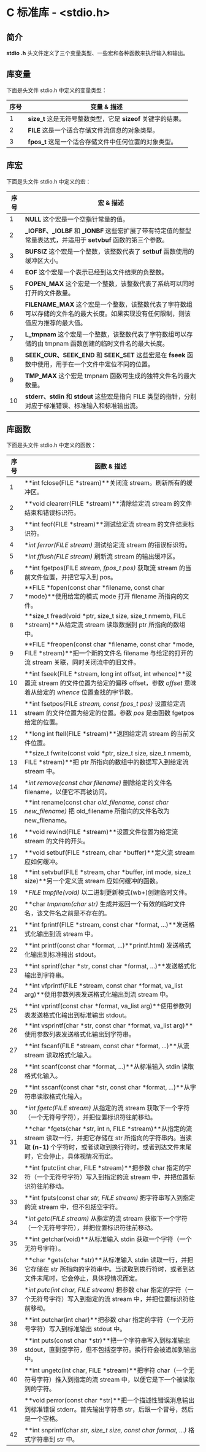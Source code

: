# C 标准库 - <stdio.h>

## 简介

**stdio .h** 头文件定义了三个变量类型、一些宏和各种函数来执行输入和输出。

## 库变量

下面是头文件 stdio.h 中定义的变量类型：

| 序号 | 变量 & 描述                                                  |
| ---- | ------------------------------------------------------------ |
| 1    | **size_t**  这是无符号整数类型，它是 **sizeof** 关键字的结果。 |
| 2    | **FILE**  这是一个适合存储文件流信息的对象类型。             |
| 3    | **fpos_t**  这是一个适合存储文件中任何位置的对象类型。       |

## 库宏

下面是头文件 stdio.h 中定义的宏：

| 序号 | 宏 & 描述                                                    |
| ---- | ------------------------------------------------------------ |
| 1    | **NULL** 这个宏是一个空指针常量的值。                        |
| 2    | **_IOFBF、_IOLBF** 和  **_IONBF**  这些宏扩展了带有特定值的整型常量表达式，并适用于 **setvbuf** 函数的第三个参数。 |
| 3    | **BUFSIZ** 这个宏是一个整数，该整数代表了 **setbuf** 函数使用的缓冲区大小。 |
| 4    | **EOF**  这个宏是一个表示已经到达文件结束的负整数。          |
| 5    | **FOPEN_MAX**  这个宏是一个整数，该整数代表了系统可以同时打开的文件数量。 |
| 6    | **FILENAME_MAX**  这个宏是一个整数，该整数代表了字符数组可以存储的文件名的最大长度。如果实现没有任何限制，则该值应为推荐的最大值。 |
| 7    | **L_tmpnam**  这个宏是一个整数，该整数代表了字符数组可以存储的由 tmpnam 函数创建的临时文件名的最大长度。 |
| 8    | **SEEK_CUR、SEEK_END** 和 **SEEK_SET**  这些宏是在 **fseek** 函数中使用，用于在一个文件中定位不同的位置。 |
| 9    | **TMP_MAX**   这个宏是 tmpnam 函数可生成的独特文件名的最大数量。 |
| 10   | **stderr、stdin** 和 **stdout**   这些宏是指向 FILE 类型的指针，分别对应于标准错误、标准输入和标准输出流。 |

## 库函数

下面是头文件 stdio.h 中定义的函数：

| 序号 | 函数 & 描述                                                  |
| ---- | ------------------------------------------------------------ |
| 1    | **int fclose(FILE *stream)**关闭流 stream。刷新所有的缓冲区。 |
| 2    | **void clearerr(FILE *stream)**清除给定流 stream 的文件结束和错误标识符。 |
| 3    | **int feof(FILE *stream)**测试给定流 stream 的文件结束标识符。 |
| 4    | **int ferror(FILE *stream)** 测试给定流 stream 的错误标识符。 |
| 5    | **int fflush(FILE *stream)** 刷新流 stream 的输出缓冲区。    |
| 6    | **int fgetpos(FILE *stream, fpos_t *pos)** 获取流 stream 的当前文件位置，并把它写入到 pos。 |
| 7    | **FILE *fopen(const char *filename, const char *mode)**使用给定的模式 mode 打开 filename 所指向的文件。 |
| 8    | **size_t fread(void *ptr, size_t size, size_t nmemb, FILE *stream)**从给定流 stream 读取数据到 ptr 所指向的数组中。 |
| 9    | **FILE *freopen(const char *filename, const char *mode, FILE *stream)**把一个新的文件名 filename 与给定的打开的流 stream 关联，同时关闭流中的旧文件。 |
| 10   | **int fseek(FILE *stream, long int offset, int whence)**设置流 stream 的文件位置为给定的偏移 offset，参数 *offset* 意味着从给定的 *whence* 位置查找的字节数。 |
| 11   | **int fsetpos(FILE *stream, const fpos_t *pos)** 设置给定流 stream 的文件位置为给定的位置。参数 *pos* 是由函数 fgetpos 给定的位置。 |
| 12   | **long int ftell(FILE *stream)**返回给定流 stream 的当前文件位置。 |
| 13   | **size_t fwrite(const void *ptr, size_t size, size_t nmemb, FILE *stream)**把 ptr 所指向的数组中的数据写入到给定流 stream 中。 |
| 14   | **int remove(const char *filename)** 删除给定的文件名 filename，以便它不再被访问。 |
| 15   | **int rename(const char *old_filename, const char *new_filename)** 把 old_filename 所指向的文件名改为 new_filename。 |
| 16   | **void rewind(FILE *stream)**设置文件位置为给定流 stream 的文件的开头。 |
| 17   | **void setbuf(FILE *stream, char *buffer)**定义流 stream 应如何缓冲。 |
| 18   | **int setvbuf(FILE *stream, char *buffer, int mode, size_t size)**另一个定义流 stream 应如何缓冲的函数。 |
| 19   | **FILE *tmpfile(void)** 以二进制更新模式(wb+)创建临时文件。  |
| 20   | **char *tmpnam(char *str)** 生成并返回一个有效的临时文件名，该文件名之前是不存在的。 |
| 21   | **int fprintf(FILE *stream, const char *format, ...)**发送格式化输出到流 stream 中。 |
| 22   | **int printf(const char *format, ...)**printf.html) 发送格式化输出到标准输出 stdout。 |
| 23   | **int sprintf(char *str, const char *format, ...)**发送格式化输出到字符串。 |
| 24   | **int vfprintf(FILE *stream, const char *format, va_list arg)**使用参数列表发送格式化输出到流 stream 中。 |
| 25   | **int vprintf(const char *format, va_list arg)**使用参数列表发送格式化输出到标准输出 stdout。 |
| 26   | **int vsprintf(char *str, const char *format, va_list arg)**使用参数列表发送格式化输出到字符串。 |
| 27   | **int fscanf(FILE *stream, const char *format, ...)**从流 stream 读取格式化输入。 |
| 28   | **int scanf(const char *format, ...)**从标准输入 stdin 读取格式化输入。 |
| 29   | **int sscanf(const char *str, const char *format, ...)**从字符串读取格式化输入。 |
| 30   | **int fgetc(FILE *stream)** 从指定的流 stream 获取下一个字符（一个无符号字符），并把位置标识符往前移动。 |
| 31   | **char *fgets(char *str, int n, FILE *stream)**从指定的流 stream 读取一行，并把它存储在 str 所指向的字符串内。当读取 **(n-1)** 个字符时，或者读取到换行符时，或者到达文件末尾时，它会停止，具体视情况而定。 |
| 32   | **int fputc(int char, FILE *stream)**把参数 char 指定的字符（一个无符号字符）写入到指定的流 stream 中，并把位置标识符往前移动。 |
| 33   | **int fputs(const char *str, FILE *stream)** 把字符串写入到指定的流 stream 中，但不包括空字符。 |
| 34   | **int getc(FILE *stream)** 从指定的流 stream 获取下一个字符（一个无符号字符），并把位置标识符往前移动。 |
| 35   | **int getchar(void)**从标准输入 stdin 获取一个字符（一个无符号字符）。 |
| 36   | **char *gets(char *str)**从标准输入 stdin 读取一行，并把它存储在 str 所指向的字符串中。当读取到换行符时，或者到达文件末尾时，它会停止，具体视情况而定。 |
| 37   | **int putc(int char, FILE *stream)** 把参数 char 指定的字符（一个无符号字符）写入到指定的流 stream 中，并把位置标识符往前移动。 |
| 38   | **int putchar(int char)**把参数 char 指定的字符（一个无符号字符）写入到标准输出 stdout 中。 |
| 39   | **int puts(const char *str)**把一个字符串写入到标准输出 stdout，直到空字符，但不包括空字符。换行符会被追加到输出中。 |
| 40   | **int ungetc(int char, FILE *stream)**把字符 char（一个无符号字符）推入到指定的流 stream 中，以便它是下一个被读取到的字符。 |
| 41   | **void perror(const char *str)**把一个描述性错误消息输出到标准错误 stderr。首先输出字符串 str，后跟一个冒号，然后是一个空格。 |
| 42   | **int snprintf(char *str, size_t size, const char *format, ...)** 格式字符串到 str 中。 |

